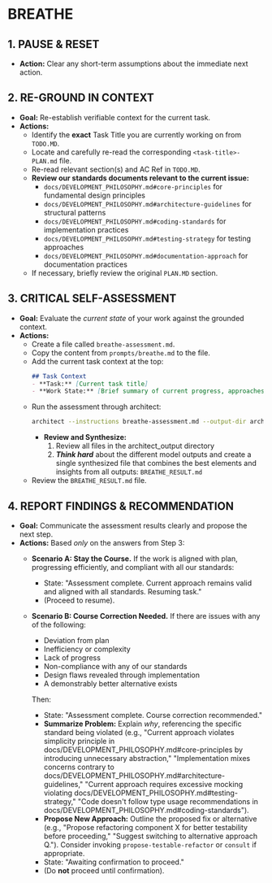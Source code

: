 # BREATHE

## 1. PAUSE & RESET
- **Action:** Clear any short-term assumptions about the immediate next action.

## 2. RE-GROUND IN CONTEXT
- **Goal:** Re-establish verifiable context for the current task.
- **Actions:**
    - Identify the **exact** Task Title you are currently working on from `TODO.MD`.
    - Locate and carefully re-read the corresponding `<task-title>-PLAN.md` file.
    - Re-read relevant section(s) and AC Ref in `TODO.MD`.
    - **Review our standards documents relevant to the current issue:**
      - `docs/DEVELOPMENT_PHILOSOPHY.md#core-principles` for fundamental design principles
      - `docs/DEVELOPMENT_PHILOSOPHY.md#architecture-guidelines` for structural patterns
      - `docs/DEVELOPMENT_PHILOSOPHY.md#coding-standards` for implementation practices
      - `docs/DEVELOPMENT_PHILOSOPHY.md#testing-strategy` for testing approaches
      - `docs/DEVELOPMENT_PHILOSOPHY.md#documentation-approach` for documentation practices
    - If necessary, briefly review the original `PLAN.MD` section.

## 3. CRITICAL SELF-ASSESSMENT
- **Goal:** Evaluate the *current state* of your work against the grounded context.
- **Actions:**
    - Create a file called `breathe-assessment.md`.
    - Copy the content from `prompts/breathe.md` to the file.
    - Add the current task context at the top:
        ```markdown
        ## Task Context
        - **Task:** [Current task title]
        - **Work State:** [Brief summary of current progress, approaches tried, and ongoing challenges]
        ```
    - Run the assessment through architect:
        ```bash
        architect --instructions breathe-assessment.md --output-dir architect_output --model gemini-2.5-pro-exp-03-25 --model gemini-2.0-flash docs/DEVELOPMENT_PHILOSOPHY.md [relevant-files-to-task]
        ```
        - **Review and Synthesize:**
            1. Review all files in the architect_output directory
            2. ***Think hard*** about the different model outputs and create a single synthesized file that combines the best elements and insights from all outputs: `BREATHE_RESULT.md`
    - Review the `BREATHE_RESULT.md` file.

## 4. REPORT FINDINGS & RECOMMENDATION
- **Goal:** Communicate the assessment results clearly and propose the next step.
- **Actions:** Based *only* on the answers from Step 3:
    - **Scenario A: Stay the Course.** If the work is aligned with plan, progressing efficiently, and compliant with all our standards:
        - State: "Assessment complete. Current approach remains valid and aligned with all standards. Resuming task."
        - (Proceed to resume).
    - **Scenario B: Course Correction Needed.** If there are issues with any of the following:
        - Deviation from plan
        - Inefficiency or complexity
        - Lack of progress
        - Non-compliance with any of our standards
        - Design flaws revealed through implementation
        - A demonstrably better alternative exists

        Then:
        - State: "Assessment complete. Course correction recommended."
        - **Summarize Problem:** Explain *why*, referencing the specific standard being violated (e.g., "Current approach violates simplicity principle in docs/DEVELOPMENT_PHILOSOPHY.md#core-principles by introducing unnecessary abstraction," "Implementation mixes concerns contrary to docs/DEVELOPMENT_PHILOSOPHY.md#architecture-guidelines," "Current approach requires excessive mocking violating docs/DEVELOPMENT_PHILOSOPHY.md#testing-strategy," "Code doesn't follow type usage recommendations in docs/DEVELOPMENT_PHILOSOPHY.md#coding-standards").
        - **Propose New Approach:** Outline the proposed fix or alternative (e.g., "Propose refactoring component X for better testability before proceeding," "Suggest switching to alternative approach Q."). Consider invoking `propose-testable-refactor` or `consult` if appropriate.
        - State: "Awaiting confirmation to proceed."
        - (Do **not** proceed until confirmation).
